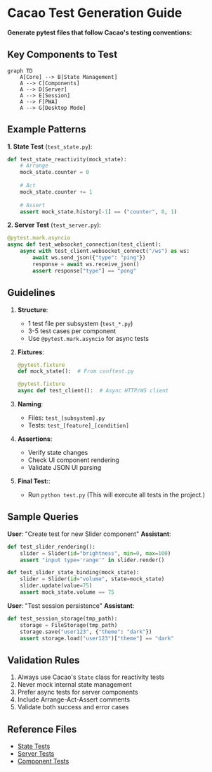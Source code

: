 # Cacao Test Generation Guide

**Generate pytest files that follow Cacao's testing conventions:**

## Key Components to Test
```mermaid
graph TD
    A[Core] --> B[State Management]
    A --> C[Components]
    A --> D[Server]
    A --> E[Session]
    A --> F[PWA]
    A --> G[Desktop Mode]
```

## Example Patterns
**1. State Test** (`test_state.py`):
```python
def test_state_reactivity(mock_state):
    # Arrange
    mock_state.counter = 0
    
    # Act
    mock_state.counter += 1
    
    # Assert
    assert mock_state.history[-1] == ("counter", 0, 1)
```

**2. Server Test** (`test_server.py`):
```python
@pytest.mark.asyncio
async def test_websocket_connection(test_client):
    async with test_client.websocket_connect("/ws") as ws:
        await ws.send_json({"type": "ping"})
        response = await ws.receive_json()
        assert response["type"] == "pong"
```

## Guidelines
1. **Structure**:
   - 1 test file per subsystem (`test_*.py`)
   - 3-5 test cases per component
   - Use `@pytest.mark.asyncio` for async tests

2. **Fixtures**:
   ```python
   @pytest.fixture
   def mock_state():  # From conftest.py
   
   @pytest.fixture
   async def test_client():  # Async HTTP/WS client
   ```

3. **Naming**:
   - Files: `test_[subsystem].py` 
   - Tests: `test_[feature]_[condition]`

4. **Assertions**:
   - Verify state changes
   - Check UI component rendering
   - Validate JSON UI parsing

6. **Final Test:**:
    - Run `python test.py` (This will execute all tests in the project.)


## Sample Queries
**User**: "Create test for new Slider component"
**Assistant**:
```python
def test_slider_rendering():
    slider = Slider(id="brightness", min=0, max=100)
    assert "input type='range'" in slider.render()

def test_slider_state_binding(mock_state):
    slider = Slider(id="volume", state=mock_state)
    slider.update(value=75)
    assert mock_state.volume == 75
```

**User**: "Test session persistence"
**Assistant**:
```python
def test_session_storage(tmp_path):
    storage = FileStorage(tmp_path)
    storage.save("user123", {"theme": "dark"})
    assert storage.load("user123")["theme"] == "dark"
```

## Validation Rules
1. Always use Cacao's `State` class for reactivity tests
2. Never mock internal state management
3. Prefer async tests for server components
4. Include Arrange-Act-Assert comments
5. Validate both success and error cases

## Reference Files
- [State Tests](../tests/test_state.py)
- [Server Tests](../tests/test_server.py)
- [Component Tests](../tests/test_components.py)